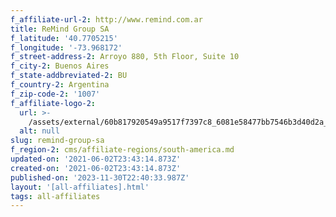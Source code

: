 ```yaml
---
f_affiliate-url-2: http://www.remind.com.ar
title: ReMind Group SA
f_latitude: '40.7705215'
f_longitude: '-73.968172'
f_street-address-2: Arroyo 880, 5th Floor, Suite 10­
f_city-2: Buenos Aires­
f_state-addbreviated-2: BU­
f_country-2: Argentina
f_zip-code-2: '1007'
f_affiliate-logo-2:
  url: >-
    /assets/external/60b817920549a9517f7397c8_6081e58477bb7546b3d40d2a_60785a2cec3e79f63796c5a6_content_logo_remind_01__002_.jpeg
  alt: null
slug: remind-group-sa
f_region-2: cms/affiliate-regions/south-america.md
updated-on: '2021-06-02T23:43:14.873Z'
created-on: '2021-06-02T23:43:14.873Z'
published-on: '2023-11-30T22:40:33.987Z'
layout: '[all-affiliates].html'
tags: all-affiliates
---
```



